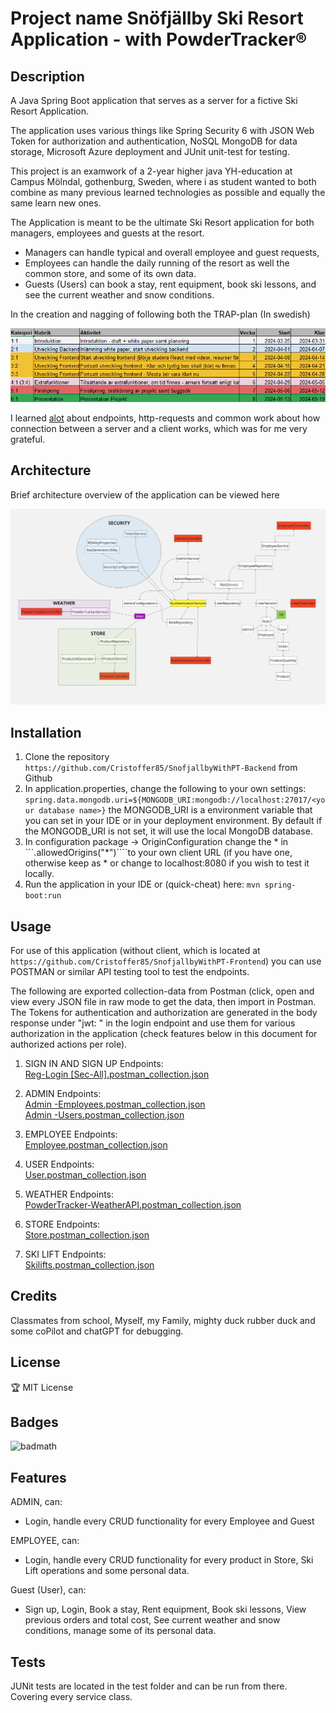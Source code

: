 # Project name Snöfjällby Ski Resort Application - with PowderTracker®

## Description

A Java Spring Boot application that serves as a server for a fictive Ski Resort Application. 

The application uses various things like Spring Security 6 with JSON Web Token for authorization and authentication, NoSQL MongoDB for data storage, Microsoft Azure deployment and JUnit unit-test for testing.

This project is an examwork of a 2-year higher java YH-education at Campus Mölndal, gothenburg, Sweden, where i as student wanted to both combine as many previous learned technologies as possible and equally the same learn new ones.

The Application is meant to be the ultimate Ski Resort application for both managers, employees and guests at the resort.
* Managers can handle typical and overall employee and guest requests, 
* Employees can handle the daily running of the resort as well the common store, and some of its own data.
* Guests (Users) can book a stay, rent equipment, book ski lessons, and see the current weather and snow conditions.

In the creation and nagging of following both the TRAP-plan (In swedish)

<p align="center">
<img src="src/main/resources/TRAP-Plan(swedish).png"/>
</p>

I learned <u>alot</u> about endpoints, http-requests and common work about how connection between a server and a client works, which was for me very grateful.

## Architecture
Brief architecture overview of the application can be viewed here

<p align="center">
<img src="src/main/resources/UML Diagram.jpg"/>
</p>

## Installation

1. Clone the repository
```https://github.com/Cristoffer85/SnofjallbyWithPT-Backend``` from Github
2. In application.properties, change the following to your own settings:
```spring.data.mongodb.uri=${MONGODB_URI:mongodb://localhost:27017/<your database name>}``` the MONGODB_URI is a environment variable that you can set in your IDE or in your deployment environment. By default if the MONGODB_URI is not set, it will use the local MongoDB database.
3. In configuration package -> OriginConfiguration change the * in ```.allowedOrigins("*")````to your own client URL (if you have one, otherwise keep as * or change to localhost:8080 if you wish to test it locally.
4. Run the application in your IDE or (quick-cheat) here: ```mvn spring-boot:run```

## Usage

For use of this application (without client, which is located at ```https://github.com/Cristoffer85/SnofjallbyWithPT-Frontend```)
you can use POSTMAN or similar API testing tool to test the endpoints.

The following are exported collection-data from Postman (click, open and view every JSON file in raw mode to get the data, then import in Postman.  
The Tokens for authentication and authorization are generated in the body response under "jwt: " in the login endpoint and use them for various authorization in the application (check features below in this document for authorized actions per role).

1. SIGN IN AND SIGN UP Endpoints:  
[Reg-Login [Sec-All].postman_collection.json](assets%2FReg-Login%20%5BSec-All%5D.postman_collection.json)


2. ADMIN Endpoints:  
[Admin -Employees.postman_collection.json](assets%2FAdmin%20-Employees.postman_collection.json)  
[Admin -Users.postman_collection.json](assets%2FAdmin%20-Users.postman_collection.json)


3. EMPLOYEE Endpoints:  
[Employee.postman_collection.json](assets%2FEmployee.postman_collection.json)  


4. USER Endpoints:  
[User.postman_collection.json](assets%2FUser.postman_collection.json) 


5. WEATHER Endpoints:  
[PowderTracker-WeatherAPI.postman_collection.json](assets%2FPowderTracker-WeatherAPI.postman_collection.json)


6. STORE Endpoints:  
[Store.postman_collection.json](assets%2FStore.postman_collection.json)


7. SKI LIFT Endpoints:  
[Skilifts.postman_collection.json](assets%2FSkilifts.postman_collection.json)


## Credits
Classmates from school, Myself, my Family, mighty duck rubber duck and some coPilot and chatGPT for debugging.

## License
🏆 MIT License

## Badges
![badmath](https://img.shields.io/badge/Java-100%25-blue)

## Features
ADMIN, can:
* Login, handle every CRUD functionality for every Employee and Guest

EMPLOYEE, can:
* Login, handle every CRUD functionality for every product in Store, Ski Lift operations and some personal data.

Guest (User), can:
* Sign up, Login, Book a stay, Rent equipment, Book ski lessons, View previous orders and total cost, See current weather and snow conditions, manage some of its personal data.


## Tests
JUNit tests are located in the test folder and can be run from there. Covering every service class.
